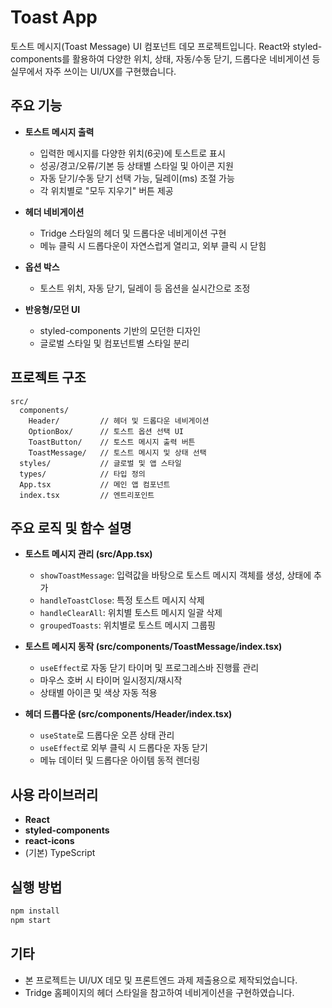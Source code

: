 # Toast App

토스트 메시지(Toast Message) UI 컴포넌트 데모 프로젝트입니다.
React와 styled-components를 활용하여 다양한 위치, 상태, 자동/수동 닫기, 드롭다운 네비게이션 등 실무에서 자주 쓰이는 UI/UX를 구현했습니다.

## 주요 기능

- **토스트 메시지 출력**

  - 입력한 메시지를 다양한 위치(6곳)에 토스트로 표시
  - 성공/경고/오류/기본 등 상태별 스타일 및 아이콘 지원
  - 자동 닫기/수동 닫기 선택 가능, 딜레이(ms) 조절 가능
  - 각 위치별로 "모두 지우기" 버튼 제공

- **헤더 네비게이션**

  - Tridge 스타일의 헤더 및 드롭다운 네비게이션 구현
  - 메뉴 클릭 시 드롭다운이 자연스럽게 열리고, 외부 클릭 시 닫힘

- **옵션 박스**

  - 토스트 위치, 자동 닫기, 딜레이 등 옵션을 실시간으로 조정

- **반응형/모던 UI**
  - styled-components 기반의 모던한 디자인
  - 글로벌 스타일 및 컴포넌트별 스타일 분리

## 프로젝트 구조

```
src/
  components/
    Header/         // 헤더 및 드롭다운 네비게이션
    OptionBox/      // 토스트 옵션 선택 UI
    ToastButton/    // 토스트 메시지 출력 버튼
    ToastMessage/   // 토스트 메시지 및 상태 선택
  styles/           // 글로벌 및 앱 스타일
  types/            // 타입 정의
  App.tsx           // 메인 앱 컴포넌트
  index.tsx         // 엔트리포인트
```

## 주요 로직 및 함수 설명

- **토스트 메시지 관리 (src/App.tsx)**

  - `showToastMessage`: 입력값을 바탕으로 토스트 메시지 객체를 생성, 상태에 추가
  - `handleToastClose`: 특정 토스트 메시지 삭제
  - `handleClearAll`: 위치별 토스트 메시지 일괄 삭제
  - `groupedToasts`: 위치별로 토스트 메시지 그룹핑

- **토스트 메시지 동작 (src/components/ToastMessage/index.tsx)**

  - `useEffect`로 자동 닫기 타이머 및 프로그레스바 진행률 관리
  - 마우스 호버 시 타이머 일시정지/재시작
  - 상태별 아이콘 및 색상 자동 적용

- **헤더 드롭다운 (src/components/Header/index.tsx)**
  - `useState`로 드롭다운 오픈 상태 관리
  - `useEffect`로 외부 클릭 시 드롭다운 자동 닫기
  - 메뉴 데이터 및 드롭다운 아이템 동적 렌더링

## 사용 라이브러리

- **React**
- **styled-components**
- **react-icons**
- (기본) TypeScript

## 실행 방법

```bash
npm install
npm start
```

## 기타

- 본 프로젝트는 UI/UX 데모 및 프론트엔드 과제 제출용으로 제작되었습니다.
- Tridge 홈페이지의 헤더 스타일을 참고하여 네비게이션을 구현하였습니다.

